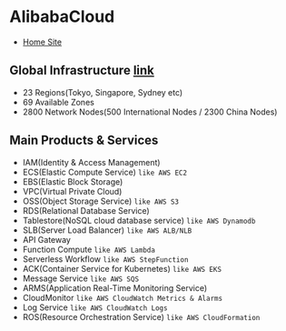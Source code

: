 # AlibabaCloud

* [Home Site](https://www.alibabacloud.com/)

## Global Infrastructure [link](https://www.alibabacloud.com/global-locations?spm=a3c0i.7911826.7854525720.1.441914b3VrVOr0)
* 23 Regions(Tokyo, Singapore, Sydney etc)
* 69 Available Zones
* 2800 Network Nodes(500 International Nodes / 2300 China Nodes)

## Main Products & Services
* IAM(Identity & Access Management)
* ECS(Elastic Compute Service) `like AWS EC2`
* EBS(Elastic Block Storage)
* VPC(Virtual Private Cloud)
* OSS(Object Storage Service) `like AWS S3`
* RDS(Relational Database Service)
* Tablestore(NoSQL cloud database service) `like AWS Dynamodb`
* SLB(Server Load Balancer) `like AWS ALB/NLB`
* API Gateway
* Function Compute `like AWS Lambda`
* Serverless Workflow `like AWS StepFunction`
* ACK(Container Service for Kubernetes) `like AWS EKS`
* Message Service `like AWS SQS`
* ARMS(Application Real-Time Monitoring Service)
* CloudMonitor `like AWS CloudWatch Metrics & Alarms`
* Log Service `like AWS CloudWatch Logs`
* ROS(Resource Orchestration Service) `like AWS CloudFormation`